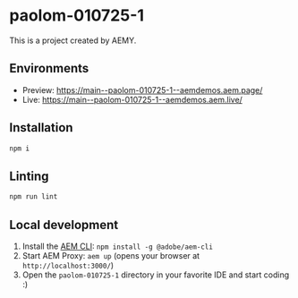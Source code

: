 # paolom-010725-1

This is a project created by AEMY.

## Environments

- Preview: https://main--paolom-010725-1--aemdemos.aem.page/
- Live: https://main--paolom-010725-1--aemdemos.aem.live/

## Installation

```sh
npm i
```

## Linting

```sh
npm run lint
```

## Local development

1. Install the [AEM CLI](https://github.com/adobe/helix-cli): `npm install -g @adobe/aem-cli`
1. Start AEM Proxy: `aem up` (opens your browser at `http://localhost:3000/`)
1. Open the `paolom-010725-1` directory in your favorite IDE and start coding :)